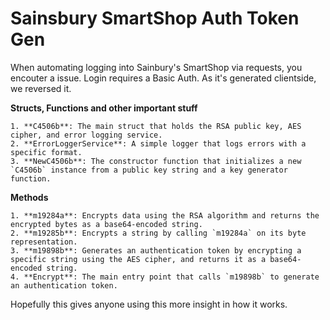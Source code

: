 # Sainsbury SmartShop Auth Token Gen

When automating logging into Sainbury's SmartShop via requests, you encouter a issue. Login requires a Basic Auth. As it's generated clientside, we reversed it.

**Structs, Functions and other important stuff**
```
1. **C4506b**: The main struct that holds the RSA public key, AES cipher, and error logging service.
2. **ErrorLoggerService**: A simple logger that logs errors with a specific format.
3. **NewC4506b**: The constructor function that initializes a new `C4506b` instance from a public key string and a key generator function.
```
**Methods**
```
1. **m19284a**: Encrypts data using the RSA algorithm and returns the encrypted bytes as a base64-encoded string.
2. **m19285b**: Encrypts a string by calling `m19284a` on its byte representation.
3. **m19898b**: Generates an authentication token by encrypting a specific string using the AES cipher, and returns it as a base64-encoded string.
4. **Encrypt**: The main entry point that calls `m19898b` to generate an authentication token.
```
Hopefully this gives anyone using this more insight in how it works. 
